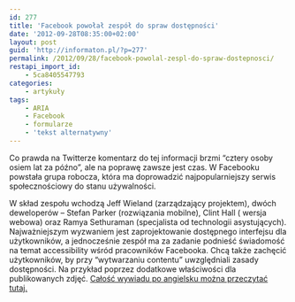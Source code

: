 ```yaml
---
id: 277
title: 'Facebook powołał zespół do spraw dostępności'
date: '2012-09-28T08:35:00+02:00'
layout: post
guid: 'http://informaton.pl/?p=277'
permalink: /2012/09/28/facebook-powolal-zespl-do-spraw-dostepnosci/
restapi_import_id:
    - 5ca8405547793
categories:
    - artykuły
tags:
    - ARIA
    - Facebook
    - formularze
    - 'tekst alternatywny'
---
```


Co prawda na Twitterze komentarz do tej informacji brzmi “cztery osoby osiem lat za późno”, ale na poprawę zawsze jest czas. W Facebooku powstała grupa robocza, która ma doprowadzić najpopularniejszy serwis społecznościowy do stanu używalności.

W skład zespołu wchodzą Jeff Wieland (zarządzający projektem), dwóch deweloperów – Stefan Parker (rozwiązania mobilne), Clint Hall ( wersja webowa) oraz Ramya Sethuraman (specjalista od technologii asystujących). Najważniejszym wyzwaniem jest zaprojektowanie dostępnego interfejsu dla użytkowników, a jednocześnie zespół ma za zadanie podnieść świadomość na temat accessibility wśród pracowników Facebooka. Chcą także zachęcić użytkowników, by przy “wytwarzaniu contentu” uwzględniali zasady dostępności. Na przykład poprzez dodatkowe właściwości dla publikowanych zdjęć. [Całość wywiadu po angielsku można przeczytać tutaj.](http://www.facebook.com/notes/facebook-design/designing-for-accessibility-qa-with-jeff-wieland/10151059999667793)